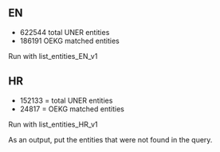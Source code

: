 
## EN
- 622544 total UNER entities 
- 186191 OEKG matched entities

Run with list_entities_EN_v1

## HR
- 152133  = total UNER entities 
- 24817 =  OEKG matched entities

Run with list_entities_HR_v1

As an output, put the entities that were not found in the query.
